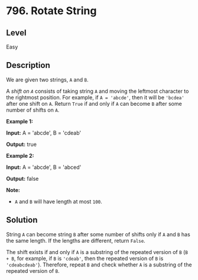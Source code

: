 # 796. Rotate String
## Level
Easy

## Description
We are given two strings, `A` and `B`.

A *shift on `A`* consists of taking string `A` and moving the leftmost character to the rightmost position. For example, if `A = 'abcde'`, then it will be `'bcdea'` after one shift on `A`. Return `True` if and only if `A` can become `B` after some number of shifts on `A`.

**Example 1:**

**Input:** A = 'abcde', B = 'cdeab'

**Output:** true

**Example 2:**

**Input:** A = 'abcde', B = 'abced'

**Output:** false

**Note:**

* `A` and `B` will have length at most `100`.

## Solution
String `A` can become string `B` after some number of shifts only if `A` and `B` has the same length. If the lengths are different, return `False`.

The shift exists if and only if `A` is a substring of the repeated version of `B` (`B + B`, for example, if `B` is `'cdeab'`, then the repeated version of `B` is `'cdeabcdeab'`). Therefore, repeat `B` and check whether `A` is a substring of the repeated version of `B`.

